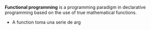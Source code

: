 **Functional programming** is a programming paradigm in declarative programming based on the use of true mathematical functions.

- A function toma una serie de arg
